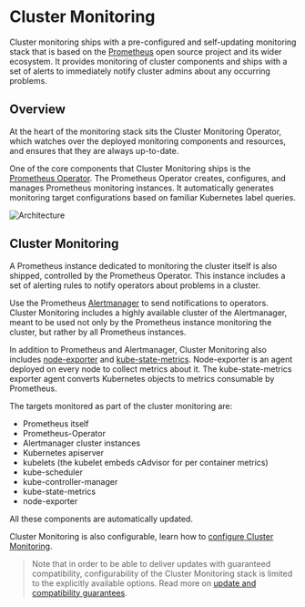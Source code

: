 # Cluster Monitoring

Cluster monitoring ships with a pre-configured and self-updating monitoring stack that is based on the [Prometheus][prometheus] open source project and its wider ecosystem. It provides monitoring of cluster components and ships with a set of alerts to immediately notify cluster admins about any occurring problems.

## Overview

At the heart of the monitoring stack sits the Cluster Monitoring Operator, which watches over the deployed monitoring components and resources, and ensures that they are always up-to-date.

One of the core components that Cluster Monitoring ships is the [Prometheus Operator][prom-operator]. The Prometheus Operator creates, configures, and manages Prometheus monitoring instances. It automatically generates monitoring target configurations based on familiar Kubernetes label queries.

![Architecture](./arch.png)

## Cluster Monitoring

A Prometheus instance dedicated to monitoring the cluster itself is also shipped, controlled by the Prometheus Operator. This instance includes a set of alerting rules to notify operators about problems in a cluster.

Use the Prometheus [Alertmanager][alertmanager] to send notifications to operators. Cluster Monitoring includes a highly available cluster of the Alertmanager, meant to be used not only by the Prometheus instance monitoring the cluster, but rather by all Prometheus instances.

In addition to Prometheus and Alertmanager, Cluster Monitoring also includes [node-exporter][node-exporter] and [kube-state-metrics][kube-state]. Node-exporter is an agent deployed on every node to collect metrics about it. The kube-state-metrics exporter agent converts Kubernetes objects to metrics consumable by Prometheus.

The targets monitored as part of the cluster monitoring are:

- Prometheus itself
- Prometheus-Operator
- Alertmanager cluster instances
- Kubernetes apiserver
- kubelets (the kubelet embeds cAdvisor for per container metrics)
- kube-scheduler
- kube-controller-manager
- kube-state-metrics
- node-exporter

All these components are automatically updated.

Cluster Monitoring is also configurable, learn how to [configure Cluster Monitoring][configure-monitoring].

> Note that in order to be able to deliver updates with guaranteed compatibility, configurability of the Cluster Monitoring stack is limited to the explicitly available options. Read more on [update and compatibility guarantees][update-and-compatibility-guarantees].

[alertmanager]: https://prometheus.io/docs/alerting/alertmanager/
[configure-monitoring]: user-guides/configuring-cluster-monitoring.md
[node-exporter]: https://github.com/prometheus/node_exporter
[kube-state]: https://github.com/kubernetes/kube-state-metrics
[prom-operator]: https://coreos.com/operators/prometheus/docs/latest/
[prometheus]: https://prometheus.io/
[update-and-compatibility-guarantees]: user-guides/update-and-compatibility-guarantees.md
